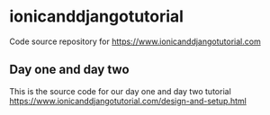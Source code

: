 # ionicanddjangotutorial
Code source repository for https://www.ionicanddjangotutorial.com
## Day one and day two
This is the source code for our day one and day two tutorial https://www.ionicanddjangotutorial.com/design-and-setup.html 
